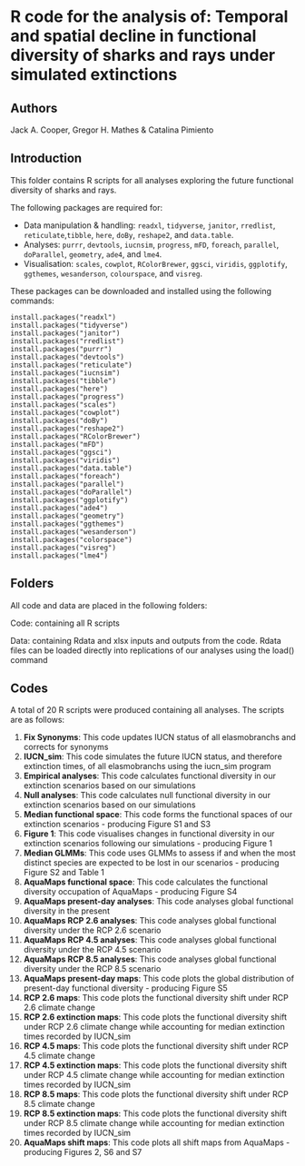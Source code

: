 # R code for the analysis of: Temporal and spatial decline in functional diversity of sharks and rays under simulated extinctions

## Authors
Jack A. Cooper, Gregor H. Mathes & Catalina Pimiento

## Introduction
This folder contains R scripts for all analyses exploring the future functional diversity of sharks and rays. 

The following packages are required for:
- Data manipulation & handling: ```readxl```, ```tidyverse```, ```janitor```, ```rredlist```, ```reticulate```,```tibble```, ```here```, ```doBy```, ```reshape2```, and ```data.table```.
- Analyses: ```purrr```, ```devtools```, ```iucnsim```, ```progress```, ```mFD```, ```foreach```, ```parallel```, ```doParallel```, ```geometry```, ```ade4```, and ```lme4```.
- Visualisation: ```scales```, ```cowplot```, ```RColorBrewer```, ```ggsci```, ```viridis```, ```ggplotify```, ```ggthemes```, ```wesanderson```, ```colourspace```, and ```visreg```.

These packages can be downloaded and installed using the following commands:
``` {r}
install.packages("readxl")
install.packages("tidyverse")
install.packages("janitor")
install.packages("rredlist")
install.packages("purrr")
install.packages("devtools")
install.packages("reticulate")
install.packages("iucnsim")
install.packages("tibble")
install.packages("here")
install.packages("progress")
install.packages("scales")
install.packages("cowplot")
install.packages("doBy")
install.packages("reshape2")
install.packages("RColorBrewer")
install.packages("mFD")
install.packages("ggsci")
install.packages("viridis")
install.packages("data.table")
install.packages("foreach")
install.packages("parallel")
install.packages("doParallel")
install.packages("ggplotify")
install.packages("ade4")
install.packages("geometry")
install.packages("ggthemes")
install.packages("wesanderson")
install.packages("colorspace")
install.packages("visreg")
install.packages("lme4")
```
## Folders
All code and data are placed in the following folders:

Code: containing all R scripts

Data: containing Rdata and xlsx inputs and outputs from the code. Rdata files can be loaded directly into replications of our analyses using the load() command

## Codes
A total of 20 R scripts were produced containing all analyses. The scripts are as follows:

01. **Fix Synonyms**: This code updates IUCN status of all elasmobranchs and corrects for synonyms
02. **IUCN_sim**: This code simulates the future IUCN status, and therefore extinction times, of all elasmobranchs using the iucn_sim program
03. **Empirical analyses**: This code calculates functional diversity in our extinction scenarios based on our simulations
04. **Null analyses**: This code calculates null functional diversity in our extinction scenarios based on our simulations
05. **Median functional space**: This code forms the functional spaces of our extinction scenarios - producing Figure S1 and S3
06. **Figure 1**: This code visualises changes in functional diversity in our extinction scenarios following our simulations - producing Figure 1
07. **Median GLMMs**: This code uses GLMMs to assess if and when the most distinct species are expected to be lost in our scenarios - producing Figure S2 and Table 1
08. **AquaMaps functional space**: This code calculates the functional diversity occupation of AquaMaps - producing Figure S4
09. **AquaMaps present-day analyses**: This code analyses global functional diversity in the present
10. **AquaMaps RCP 2.6 analyses**: This code analyses global functional diversity under the RCP 2.6 scenario
11. **AquaMaps RCP 4.5 analyses**: This code analyses global functional diversity under the RCP 4.5 scenario
12. **AquaMaps RCP 8.5 analyses**: This code analyses global functional diversity under the RCP 8.5 scenario
13. **AquaMaps present-day maps**: This code plots the global distribution of present-day functional diversity - producing Figure S5
14. **RCP 2.6 maps**: This code plots the functional diversity shift under RCP 2.6 climate change
15. **RCP 2.6 extinction maps**: This code plots the functional diversity shift under RCP 2.6 climate change while accounting for median extinction times recorded by IUCN_sim
16. **RCP 4.5 maps**: This code plots the functional diversity shift under RCP 4.5 climate change
17. **RCP 4.5 extinction maps**: This code plots the functional diversity shift under RCP 4.5 climate change while accounting for median extinction times recorded by IUCN_sim
18. **RCP 8.5 maps**: This code plots the functional diversity shift under RCP 8.5 climate change
19. **RCP 8.5 extinction maps**: This code plots the functional diversity shift under RCP 8.5 climate change while accounting for median extinction times recorded by IUCN_sim
20. **AquaMaps shift maps**: This code plots all shift maps from AquaMaps - producing Figures 2, S6 and S7
